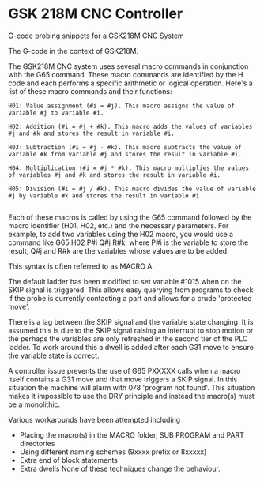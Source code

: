 ﻿# GSK 218M CNC Controller
G-code probing snippets for a GSK218M CNC System

The G-code in the context of GSK218M.

The GSK218M CNC system uses several macro commands in conjunction with the G65 command. 
These macro commands are identified by the H code and each performs a specific arithmetic or logical operation. Here's a list of these macro commands and their functions:

    H01: Value assignment (#i = #j). This macro assigns the value of variable #j to variable #i.

    H02: Addition (#i = #j + #k). This macro adds the values of variables #j and #k and stores the result in variable #i.

    H03: Subtraction (#i = #j - #k). This macro subtracts the value of variable #k from variable #j and stores the result in variable #i.

    H04: Multiplication (#i = #j * #k). This macro multiplies the values of variables #j and #k and stores the result in variable #i.

    H05: Division (#i = #j / #k). This macro divides the value of variable #j by variable #k and stores the result in variable #i​
    ​

Each of these macros is called by using the G65 command followed by the macro identifier (H01, H02, etc.) and the necessary parameters.
For example, to add two variables using the H02 macro, you would use a command like G65 H02 P#i Q#j R#k, where P#i is the variable to store the result, Q#j and R#k are the variables whose values are to be added.

This syntax is often referred to as MACRO A.

The default ladder has been modified to set variable #1015 when on the SKIP signal is triggered. This allows easy querying from programs to check if the probe is currently contacting a part and allows for a crude 'protected move'. 

There is a lag between the SKIP signal and the variable state changing. 
It is assumed this is due to the SKIP signal raising an interrupt to stop motion or the perhaps the variables are only refreshed in the second tier of the PLC ladder. To work around this a dwell is added after each G31 move to ensure the variable state is correct.

A controller issue prevents the use of G65 PXXXXX calls when a macro itself contains a G31 move and that move triggers a SKIP signal. In this situation the machine will alarm with 078 'program not found'. This situation makes it impossible to use the DRY principle and instead the macro(s) must be a monolithic.

Various workarounds have been attempted including 
-   Placing the macro(s) in the MACRO folder, SUB PROGRAM and PART directories 
-   Using different naming schemes (9xxxx prefix or 8xxxxx) 
-   Extra end of block statements
-   Extra dwells
None of these techniques change the behaviour.